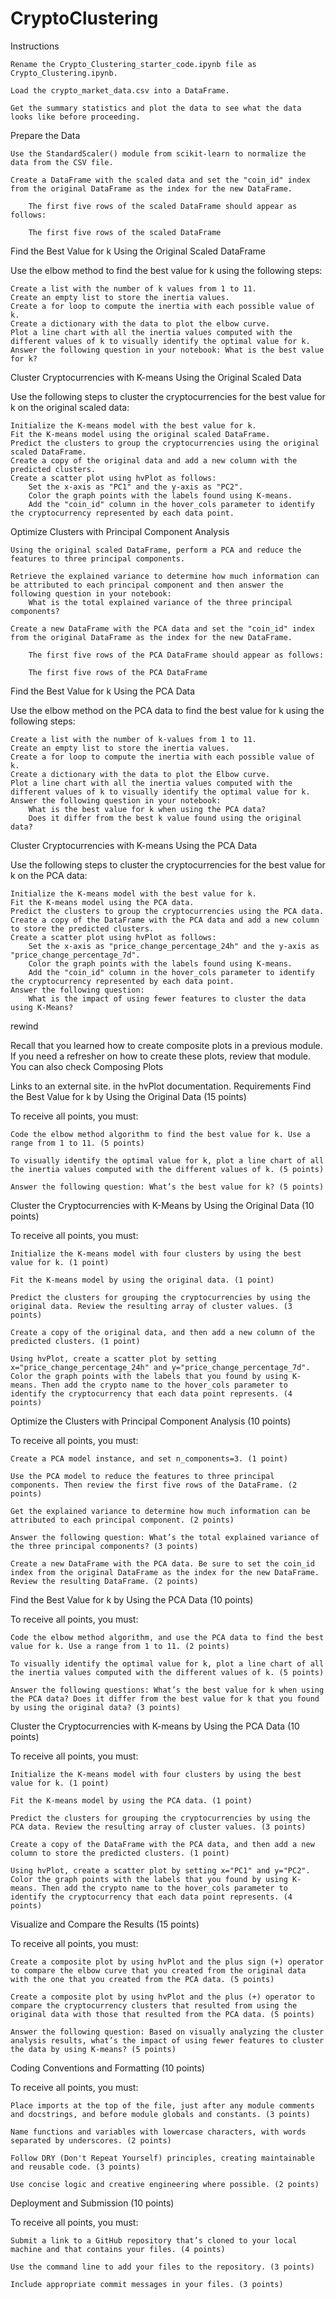 # CryptoClustering
Instructions

    Rename the Crypto_Clustering_starter_code.ipynb file as Crypto_Clustering.ipynb.

    Load the crypto_market_data.csv into a DataFrame.

    Get the summary statistics and plot the data to see what the data looks like before proceeding.

Prepare the Data

    Use the StandardScaler() module from scikit-learn to normalize the data from the CSV file.

    Create a DataFrame with the scaled data and set the "coin_id" index from the original DataFrame as the index for the new DataFrame.

        The first five rows of the scaled DataFrame should appear as follows:

        The first five rows of the scaled DataFrame

Find the Best Value for k Using the Original Scaled DataFrame

Use the elbow method to find the best value for k using the following steps:

    Create a list with the number of k values from 1 to 11.
    Create an empty list to store the inertia values.
    Create a for loop to compute the inertia with each possible value of k.
    Create a dictionary with the data to plot the elbow curve.
    Plot a line chart with all the inertia values computed with the different values of k to visually identify the optimal value for k.
    Answer the following question in your notebook: What is the best value for k?

Cluster Cryptocurrencies with K-means Using the Original Scaled Data

Use the following steps to cluster the cryptocurrencies for the best value for k on the original scaled data:

    Initialize the K-means model with the best value for k.
    Fit the K-means model using the original scaled DataFrame.
    Predict the clusters to group the cryptocurrencies using the original scaled DataFrame.
    Create a copy of the original data and add a new column with the predicted clusters.
    Create a scatter plot using hvPlot as follows:
        Set the x-axis as "PC1" and the y-axis as "PC2".
        Color the graph points with the labels found using K-means.
        Add the "coin_id" column in the hover_cols parameter to identify the cryptocurrency represented by each data point.

Optimize Clusters with Principal Component Analysis

    Using the original scaled DataFrame, perform a PCA and reduce the features to three principal components.

    Retrieve the explained variance to determine how much information can be attributed to each principal component and then answer the following question in your notebook:
        What is the total explained variance of the three principal components?

    Create a new DataFrame with the PCA data and set the "coin_id" index from the original DataFrame as the index for the new DataFrame.

        The first five rows of the PCA DataFrame should appear as follows:

        The first five rows of the PCA DataFrame

Find the Best Value for k Using the PCA Data

Use the elbow method on the PCA data to find the best value for k using the following steps:

    Create a list with the number of k-values from 1 to 11.
    Create an empty list to store the inertia values.
    Create a for loop to compute the inertia with each possible value of k.
    Create a dictionary with the data to plot the Elbow curve.
    Plot a line chart with all the inertia values computed with the different values of k to visually identify the optimal value for k.
    Answer the following question in your notebook:
        What is the best value for k when using the PCA data?
        Does it differ from the best k value found using the original data?

Cluster Cryptocurrencies with K-means Using the PCA Data

Use the following steps to cluster the cryptocurrencies for the best value for k on the PCA data:

    Initialize the K-means model with the best value for k.
    Fit the K-means model using the PCA data.
    Predict the clusters to group the cryptocurrencies using the PCA data.
    Create a copy of the DataFrame with the PCA data and add a new column to store the predicted clusters.
    Create a scatter plot using hvPlot as follows:
        Set the x-axis as "price_change_percentage_24h" and the y-axis as "price_change_percentage_7d".
        Color the graph points with the labels found using K-means.
        Add the "coin_id" column in the hover_cols parameter to identify the cryptocurrency represented by each data point.
    Answer the following question:
        What is the impact of using fewer features to cluster the data using K-Means?

rewind

Recall that you learned how to create composite plots in a previous module. If you need a refresher on how to create these plots, review that module. You can also check Composing Plots

Links to an external site. in the hvPlot documentation.
Requirements
Find the Best Value for k by Using the Original Data (15 points)

To receive all points, you must:

    Code the elbow method algorithm to find the best value for k. Use a range from 1 to 11. (5 points)

    To visually identify the optimal value for k, plot a line chart of all the inertia values computed with the different values of k. (5 points)

    Answer the following question: What’s the best value for k? (5 points)

Cluster the Cryptocurrencies with K-Means by Using the Original Data (10 points)

To receive all points, you must:

    Initialize the K-means model with four clusters by using the best value for k. (1 point)

    Fit the K-means model by using the original data. (1 point)

    Predict the clusters for grouping the cryptocurrencies by using the original data. Review the resulting array of cluster values. (3 points)

    Create a copy of the original data, and then add a new column of the predicted clusters. (1 point)

    Using hvPlot, create a scatter plot by setting x="price_change_percentage_24h" and y="price_change_percentage_7d". Color the graph points with the labels that you found by using K-means. Then add the crypto name to the hover_cols parameter to identify the cryptocurrency that each data point represents. (4 points)

Optimize the Clusters with Principal Component Analysis (10 points)

To receive all points, you must:

    Create a PCA model instance, and set n_components=3. (1 point)

    Use the PCA model to reduce the features to three principal components. Then review the first five rows of the DataFrame. (2 points)

    Get the explained variance to determine how much information can be attributed to each principal component. (2 points)

    Answer the following question: What’s the total explained variance of the three principal components? (3 points)

    Create a new DataFrame with the PCA data. Be sure to set the coin_id index from the original DataFrame as the index for the new DataFrame. Review the resulting DataFrame. (2 points)

Find the Best Value for k by Using the PCA Data (10 points)

To receive all points, you must:

    Code the elbow method algorithm, and use the PCA data to find the best value for k. Use a range from 1 to 11. (2 points)

    To visually identify the optimal value for k, plot a line chart of all the inertia values computed with the different values of k. (5 points)

    Answer the following questions: What’s the best value for k when using the PCA data? Does it differ from the best value for k that you found by using the original data? (3 points)

Cluster the Cryptocurrencies with K-means by Using the PCA Data (10 points)

To receive all points, you must:

    Initialize the K-means model with four clusters by using the best value for k. (1 point)

    Fit the K-means model by using the PCA data. (1 point)

    Predict the clusters for grouping the cryptocurrencies by using the PCA data. Review the resulting array of cluster values. (3 points)

    Create a copy of the DataFrame with the PCA data, and then add a new column to store the predicted clusters. (1 point)

    Using hvPlot, create a scatter plot by setting x="PC1" and y="PC2". Color the graph points with the labels that you found by using K-means. Then add the crypto name to the hover_cols parameter to identify the cryptocurrency that each data point represents. (4 points)

Visualize and Compare the Results (15 points)

To receive all points, you must:

    Create a composite plot by using hvPlot and the plus sign (+) operator to compare the elbow curve that you created from the original data with the one that you created from the PCA data. (5 points)

    Create a composite plot by using hvPlot and the plus (+) operator to compare the cryptocurrency clusters that resulted from using the original data with those that resulted from the PCA data. (5 points)

    Answer the following question: Based on visually analyzing the cluster analysis results, what’s the impact of using fewer features to cluster the data by using K-means? (5 points)

Coding Conventions and Formatting (10 points)

To receive all points, you must:

    Place imports at the top of the file, just after any module comments and docstrings, and before module globals and constants. (3 points)

    Name functions and variables with lowercase characters, with words separated by underscores. (2 points)

    Follow DRY (Don't Repeat Yourself) principles, creating maintainable and reusable code. (3 points)

    Use concise logic and creative engineering where possible. (2 points)

Deployment and Submission (10 points)

To receive all points, you must:

    Submit a link to a GitHub repository that’s cloned to your local machine and that contains your files. (4 points)

    Use the command line to add your files to the repository. (3 points)

    Include appropriate commit messages in your files. (3 points)

